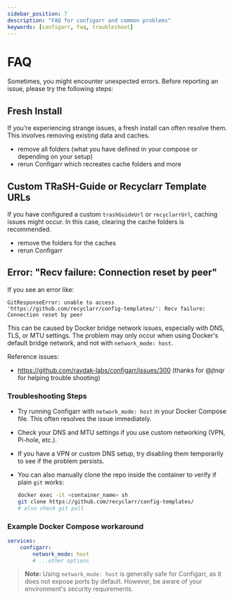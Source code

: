 ```yaml
---
sidebar_position: 7
description: "FAQ for configarr and common problems"
keywords: [configarr, faq, troubleshoot]
---
```


# FAQ

Sometimes, you might encounter unexpected errors. Before reporting an issue, please try the following steps:

## Fresh Install

If you're experiencing strange issues, a fresh install can often resolve them. This involves removing existing data and caches.

- remove all folders (what you have defined in your compose or depending on your setup)
- rerun Configarr which recreates cache folders and more

## Custom TRaSH-Guide or Recyclarr Template URLs

If you have configured a custom `trashGuideUrl` or `recyclarrUrl`, caching issues might occur. In this case, clearing the cache folders is recommended.

- remove the folders for the caches
- rerun Configarr

## Error: "Recv failure: Connection reset by peer"

If you see an error like:

```
GitResponseError: unable to access 'https://github.com/recyclarr/config-templates/': Recv failure: Connection reset by peer
```

This can be caused by Docker bridge network issues, especially with DNS, TLS, or MTU settings. The problem may only occur when using Docker's default bridge network, and not with `network_mode: host`.

Reference issues:

- https://github.com/raydak-labs/configarr/issues/300 (thanks for @jtnqr for helping trouble shooting)

### Troubleshooting Steps

- Try running Configarr with `network_mode: host` in your Docker Compose file. This often resolves the issue immediately.
- Check your DNS and MTU settings if you use custom networking (VPN, Pi-hole, etc.).
- If you have a VPN or custom DNS setup, try disabling them temporarily to see if the problem persists.
- You can also manually clone the repo inside the container to verify if plain `git` works:

  ```sh
  docker exec -it <container_name> sh
  git clone https://github.com/recyclarr/config-templates/
  # also check git pull
  ```

### Example Docker Compose workaround

```yaml
services:
	configarr:
		network_mode: host
		# ...other options
```

> **Note:** Using `network_mode: host` is generally safe for Configarr, as it does not expose ports by default. However, be aware of your environment's security requirements.
